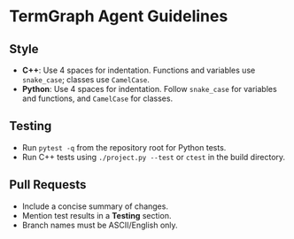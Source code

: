 # TermGraph Agent Guidelines

## Style
- **C++**: Use 4 spaces for indentation. Functions and variables use `snake_case`; classes use `CamelCase`.
- **Python**: Use 4 spaces for indentation. Follow `snake_case` for variables and functions, and `CamelCase` for classes.

## Testing
- Run `pytest -q` from the repository root for Python tests.
- Run C++ tests using `./project.py --test` or `ctest` in the build directory.

## Pull Requests
- Include a concise summary of changes.
- Mention test results in a **Testing** section.
- Branch names must be ASCII/English only.
